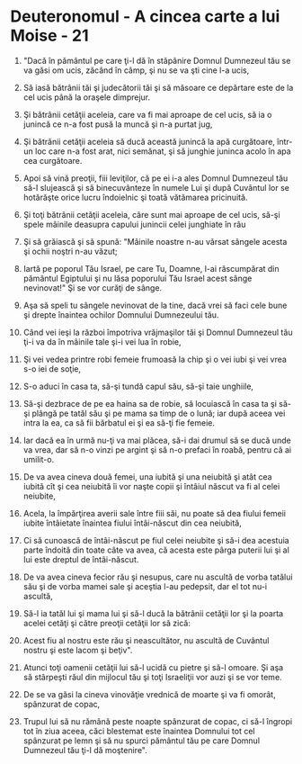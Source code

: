 # Deuteronomul - A cincea carte a lui Moise - 21

1. "Dacă în pământul pe care ţi-l dă în stăpânire Domnul Dumnezeul tău se va găsi om ucis, zăcând în câmp, şi nu se va şti cine l-a ucis, 

2. Să iasă bătrânii tăi şi judecătorii tăi şi să măsoare ce depărtare este de la cel ucis până la oraşele dimprejur. 

3. Şi bătrânii cetăţii aceleia, care va fi mai aproape de cel ucis, să ia o junincă ce n-a fost pusă la muncă şi n-a purtat jug, 

4. Şi bătrânii cetăţii aceleia să ducă această junincă la apă curgătoare, într-un loc care n-a fost arat, nici semănat, şi să junghie juninca acolo în apa cea curgătoare. 

5. Apoi să vină preoţii, fiii leviţilor, că pe ei i-a ales Domnul Dumnezeul tău să-I slujească şi să binecuvânteze în numele Lui şi după Cuvântul lor se hotărăşte orice lucru îndoielnic şi toată vătămarea pricinuită. 

6. Şi toţi bătrânii cetăţii aceleia, câre sunt mai aproape de cel ucis, să-şi spele mâinile deasupra capului junincii celei junghiate în râu 

7. Şi să grăiască şi să spună: "Mâinile noastre n-au vărsat sângele acesta şi ochii noştri n-au văzut; 

8. Iartă pe poporul Tău Israel, pe care Tu, Doamne, l-ai răscumpărat din pământul Egiptului şi nu lăsa poporului Tău Israel acest sânge nevinovat!" Şi se vor curăţi de sânge. 

9. Aşa să speli tu sângele nevinovat de la tine, dacă vrei să faci cele bune şi drepte înaintea ochilor Domnului Dumnezeului tău. 

10. Când vei ieşi la război împotriva vrăjmaşilor tăi şi Domnul Dumnezeul tău ţi-i va da în mâinile tale şi-i vei lua în robie, 

11. Şi vei vedea printre robi femeie frumoasă la chip şi o vei iubi şi vei vrea s-o iei de soţie, 

12. S-o aduci în casa ta, să-şi tundă capul său, să-şi taie unghiile, 

13. Să-şi dezbrace de pe ea haina sa de robie, să locuiască în casa ta şi să-şi plângă pe tatăl său şi pe mama sa timp de o lună; iar după aceea vei intra la ea, ca să fii bărbatul ei şi ea să-ţi fie femeie. 

14. Iar dacă ea în urmă nu-ţi va mai plăcea, să-i dai drumul să se ducă unde va vrea, dar să n-o vinzi pe argint şi să n-o prefaci în roabă, pentru că ai umilit-o. 

15. De va avea cineva două femei, una iubită şi una neiubită şi atât cea iubită cît şi cea neiubită îi vor naşte copii şi întâiul născut va fi al celei neiubite, 

16. Acela, la împărţirea averii sale între fiii săi, nu poate să dea fiului femeii iubite întâietate înaintea fiului întâi-născut din cea neiubită, 

17. Ci să cunoască de întâi-născut pe fiul celei neiubite şi să-i dea acestuia parte îndoită din toate câte va avea, că acesta este pârga puterii lui şi al lui este dreptul de întâi-născut. 

18. De va avea cineva fecior rău şi nesupus, care nu ascultă de vorba tatălui său şi de vorba mamei sale şi aceştia l-au pedepsit, dar el tot nu-i ascultă, 

19. Să-l ia tatăl lui şi mama lui şi să-l ducă la bătrânii cetăţii lor şi la poarta acelei cetăţi şi către preoţii cetăţii lor să zică: 

20. Acest fiu al nostru este rău şi neascultător, nu ascultă de Cuvântul nostru şi este lacom şi beţiv". 

21. Atunci toţi oamenii cetăţii lui să-l ucidă cu pietre şi să-l omoare. Şi aşa să stârpeşti răul din mijlocul tău şi toţi Israeliţii vor auzi şi se vor teme. 

22. De se va găsi la cineva vinovăţie vrednică de moarte şi va fi omorât, spânzurat de copac, 

23. Trupul lui să nu rămână peste noapte spânzurat de copac, ci să-l îngropi tot în ziua aceea, căci blestemat este înaintea Domnului tot cel spânzurat pe lemn şi să nu spurci pământul tău pe care Domnul Dumnezeul tău ţi-l dă moştenire". 

